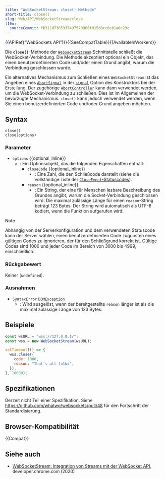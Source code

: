 ```yaml
---
title: "WebSocketStream: close() Methode"
short-title: close()
slug: Web/API/WebSocketStream/close
l10n:
  sourceCommit: fb311d7305937497570966f015d8cc0eb1a0c29c
---
```


{{APIRef("WebSockets API")}}{{SeeCompatTable}}{{AvailableInWorkers}}

Die **`close()`**-Methode der [`WebSocketStream`](/de/docs/Web/API/WebSocketStream) Schnittstelle schließt die WebSocket-Verbindung. Die Methode akzeptiert optional ein Objekt, das einen benutzerdefinierten Code und/oder einen Grund angibt, warum die Verbindung geschlossen wurde.

Ein alternatives Mechanismus zum Schließen eines `WebSocketStream` ist das Angeben eines [`AbortSignal`](/de/docs/Web/API/AbortSignal) in der [`signal`](/de/docs/Web/API/WebSocketStream/WebSocketStream#signal) Option des Konstruktors bei der Erstellung. Der zugehörige [`AbortController`](/de/docs/Web/API/AbortController) kann dann verwendet werden, um die WebSocket-Verbindung zu schließen. Dies ist im Allgemeinen der bevorzugte Mechanismus. `close()` kann jedoch verwendet werden, wenn Sie einen benutzerdefinierten Code und/oder Grund angeben möchten.

## Syntax

```js-nolint
close()
close(options)
```

### Parameter

- `options` {{optional_inline}}
  - : Ein Optionsobjekt, das die folgenden Eigenschaften enthält:
    - `closeCode` {{optional_inline}}
      - : Eine Zahl, die den Schließcode darstellt (siehe die vollständige Liste der [`CloseEvent`-Statuscodes](/de/docs/Web/API/CloseEvent/code#value)).
    - `reason` {{optional_inline}}
      - : Ein String, der eine für Menschen lesbare Beschreibung des Grundes angibt, warum die Socket-Verbindung geschlossen wird. Die maximal zulässige Länge für einen `reason`-String beträgt 123 Bytes. Der String wird automatisch als UTF-8 kodiert, wenn die Funktion aufgerufen wird.

> [!NOTE]
> Abhängig von der Serverkonfiguration und dem verwendeten Statuscode kann der Server wählen, einen benutzerdefinierten Code zugunsten eines gültigen Codes zu ignorieren, der für den Schließgrund korrekt ist. Gültige Codes sind 1000 und jeder Code im Bereich von 3000 bis 4999, einschließlich.

### Rückgabewert

Keiner (`undefined`).

### Ausnahmen

- `SyntaxError` [`DOMException`](/de/docs/Web/API/DOMException)
  - : Wird ausgelöst, wenn der bereitgestellte `reason` länger ist als die maximal zulässige Länge von 123 Bytes.

## Beispiele

```js
const wsURL = "wss://127.0.0.1/";
const wss = new WebSocketStream(wsURL);

setTimeout(() => {
  wss.close({
    code: 1000,
    reason: "That's all folks",
  });
}, 10000);
```

## Spezifikationen

Derzeit nicht Teil einer Spezifikation. Siehe https://github.com/whatwg/websockets/pull/48 für den Fortschritt der Standardisierung.

## Browser-Kompatibilität

{{Compat}}

## Siehe auch

- [WebSocketStream: Integration von Streams mit der WebSocket API](https://developer.chrome.com/docs/capabilities/web-apis/websocketstream), developer.chrome.com (2020)
